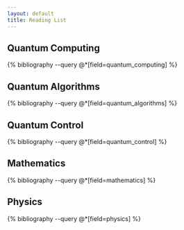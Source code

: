 ```yaml
---
layout: default
title: Reading List
---
```

## Quantum Computing
{% bibliography --query @*[field=quantum_computing] %}

## Quantum Algorithms
{% bibliography --query @*[field=quantum_algorithms] %}

## Quantum Control
{% bibliography --query @*[field=quantum_control] %}

## Mathematics
{% bibliography --query @*[field=mathematics] %}

## Physics
{% bibliography --query @*[field=physics] %}

